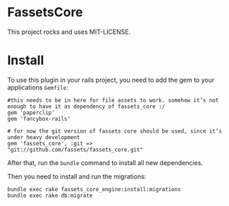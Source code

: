 # FassetsCore

This project rocks and uses MIT-LICENSE.

# Install

To use this plugin in your rails project, you need to add the gem to your applications `Gemfile`:

```
#this needs to be in here for file assets to work. somehow it’s not enough to have it as dependency of fassets_core :/
gem 'paperclip'
gem 'fancybox-rails'

# for now the git version of fassets core should be used, since it’s under heavy development
gem 'fassets_core', :git => "git://github.com/fassets/fassets_core.git"
```

After that, run the `bundle` command to install all new dependencies.

Then you need to install and run the migrations:

```
bundle exec rake fassets_core_engine:install:migrations
bundle exec rake db:migrate
```

